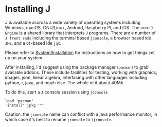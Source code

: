 

# Installing J

J is available accross a wide variety of operating systems including
Windows, macOS, GNU/Linux, Android, Raspberry Pi, and iOS. The core `J
Engine` is a shared library that interprets `J` programs. There are a
number of `J front ends` including the terminal based `jconsole`, a
browser based ide `JHS`, and a `Qt`-based ide `jqt`.

Please refer to
[System/Installation](https://code.jsoftware.com/wiki/System/Installation)
for instructions on how to get things set up on your system.

After installing, I'd suggest using the package manager (`pacman`) to
grab available addons. These include facilities for testing, working
with graphics, images, json, linear algebra, interfacing with other
languages including python, r, java, and much else. The whole of it
about 40Mb.

To do this, start a `J` console session using `jconsole` 

    load 'pacman'
    'install' jpkg '*'

Caution: the `jconsole` name can conflict with a java performance
monitor, in which case it's best to rename `jconsole` to `ijconsole`.

